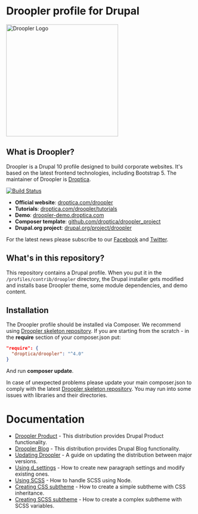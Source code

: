 # Droopler profile for Drupal
<img src="https://droopler-demo.droptica.com/themes/custom/droopler_subtheme/logo.svg" width=300 alt="Droopler Logo" />

## What is Droopler?
Droopler is a Drupal 10 profile designed to build corporate websites. It's based on the latest frontend technologies, including Bootstrap 5. The maintainer of Droopler is [Droptica](https://www.droptica.com).

[![Build Status](https://github.com/droptica/droopler/workflows/Drupal%20coding%20standards/badge.svg?branch=master)](https://github.com/droptica/droopler/actions)

* **Official website**: [droptica.com/droopler](https://www.droptica.com/droopler)
* **Tutorials**: [droptica.com/droopler/tutorials](https://www.droptica.com/droopler/tutorials/)
* **Demo**: [droopler-demo.droptica.com](https://droopler-demo.droptica.com)
* **Composer template**: [github.com/droptica/droopler_project](https://github.com/droptica/droopler_project)
* **Drupal.org project**: [drupal.org/project/droopler](https://www.drupal.org/project/droopler)

For the latest news please subscribe to our [Facebook](https://www.facebook.com/Droopler/) and [Twitter](https://twitter.com/DrooplerCMS).

## What's in this repository?
This repository contains a Drupal profile. When you put it in the `/profiles/contrib/droopler` directory, the Drupal installer gets modified and installs base Droopler theme, some module dependencies, and demo content.

## Installation
The Droopler profile should be installed via Composer. We recommend using [Droopler skeleton repository](https://github.com/droptica/droopler_project). If you are starting from the scratch - in the **require** section of your composer.json put:

```json
"require": {
  "droptica/droopler": "^4.0"
}
```

And run **composer update**.

In case of unexpected problems please update your main composer.json to comply with the latest [Droopler skeleton repository](https://github.com/droptica/droopler_project). You may run into some issues with libraries and their directories.

# Documentation
* [Droopler Product](modules/custom/d_product/README.md) - This distribution provides Drupal Product functionality.
* [Droopler Blog](modules/custom/d_blog/README.md) - This distribution provides Drupal Blog functionality.
* [Updating Droopler](UPDATE.md) - A guide on updating the distribution between major versions.
* [Using d_settings](modules/custom/d_p/README.md) - How to create new paragraph settings and modify existing ones.
* [Using SCSS](https://github.com/droptica/droopler_project/blob/master/README.md) - How to handle SCSS using Node.
* [Creating CSS subtheme](themes/custom/droopler_theme/STARTERKIT_CSS/README.md) - How to create a simple subtheme with CSS inheritance.
* [Creating SCSS subtheme](themes/custom/droopler_theme/STARTERKIT_SCSS/README.md) - How to create a complex subtheme with SCSS variables.
